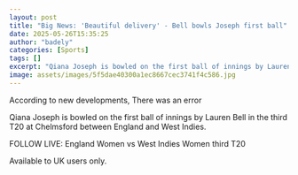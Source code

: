 ```yaml
---
layout: post
title: "Big News: 'Beautiful delivery' - Bell bowls Joseph first ball"
date: 2025-05-26T15:35:25
author: "badely"
categories: [Sports]
tags: []
excerpt: "Qiana Joseph is bowled on the first ball of innings by Lauren Bell in the third T20 at Chelmsford between England and West Indies."
image: assets/images/5f5dae40300a1ec8667cec3741f4c586.jpg
---
```


According to new developments, There was an error

Qiana Joseph is bowled on the first ball of innings by Lauren Bell in the third T20 at Chelmsford between England and West Indies.

FOLLOW LIVE: England Women vs West Indies Women third T20

Available to UK users only.

